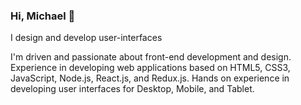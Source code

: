 ### Hi, Michael 👋

I design and develop user-interfaces

I'm driven and passionate about front-end development and design. Experience in developing web applications based on HTML5, CSS3, JavaScript, Node.js, React.js, and Redux.js. Hands on experience in developing user interfaces for Desktop, Mobile, and Tablet.
